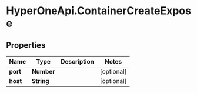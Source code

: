 # HyperOneApi.ContainerCreateExpose

## Properties
Name | Type | Description | Notes
------------ | ------------- | ------------- | -------------
**port** | **Number** |  | [optional] 
**host** | **String** |  | [optional] 



